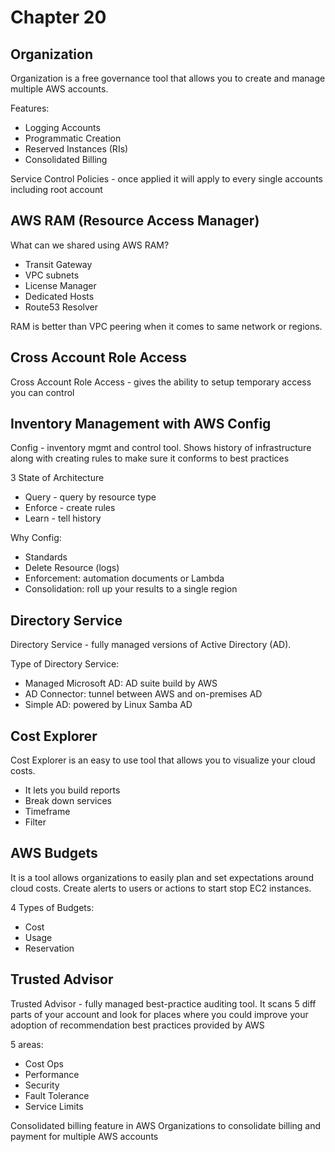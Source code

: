 # Chapter 20

## Organization
Organization is a free governance tool that allows you to create and manage multiple AWS accounts. 

Features:
- Logging Accounts
- Programmatic Creation
- Reserved Instances (RIs)
- Consolidated Billing

Service Control Policies - once applied it will apply to every single accounts including root account


## AWS RAM (Resource Access Manager)

What can we shared using AWS RAM?
- Transit Gateway
- VPC subnets 
- License Manager
- Dedicated Hosts
- Route53 Resolver

RAM is better than VPC peering when it comes to same network or regions.


## Cross Account Role Access
Cross Account Role Access - gives the ability to setup temporary access you can control

## Inventory Management with AWS Config

Config - inventory mgmt and control tool. Shows history of infrastructure along with creating rules to make sure it conforms to best practices

3 State of Architecture
- Query - query by resource type
- Enforce - create rules
- Learn - tell history


Why Config:
- Standards
- Delete Resource (logs)
- Enforcement: automation documents or Lambda
- Consolidation: roll up your results to a single region


## Directory Service
Directory Service - fully managed versions of Active Directory (AD). 

Type of Directory Service:
- Managed Microsoft AD: AD suite build by AWS
- AD Connector: tunnel between AWS and on-premises AD
- Simple AD: powered by Linux Samba AD

## Cost Explorer
Cost Explorer is an easy to use tool that allows you to visualize your cloud costs. 
- It lets you build reports
- Break down services 
- Timeframe
- Filter

## AWS Budgets
It is a tool allows organizations to easily plan and set expectations around cloud costs. Create alerts to users or actions to start stop EC2 instances. 

4 Types of Budgets:
- Cost
- Usage
- Reservation

## Trusted Advisor
Trusted Advisor - fully managed best-practice auditing tool. It scans 5 diff parts of your account and look for places where you could improve your adoption of recommendation best practices provided by AWS

5 areas:
- Cost Ops
- Performance
- Security
- Fault Tolerance
- Service Limits

Consolidated billing feature in AWS Organizations to consolidate billing and payment for multiple AWS accounts 